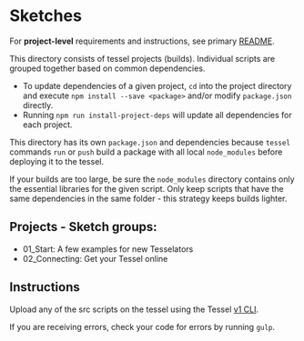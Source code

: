 # Sketches

For **project-level** requirements and instructions, see primary [README](../README.md).

This directory consists of tessel projects (builds). Individual scripts are grouped together based on common dependencies.

- To update dependencies of a given project, `cd` into the project directory and execute `npm install --save <package>` and/or modify `package.json` directly.
- Running `npm run install-project-deps` will update all dependencies for each project.

This directory has its own `package.json` and dependencies because `tessel` commands `run` or `push` build a package with all local `node_modules` before deploying it to the tessel.

If your builds are too large, be sure the `node_modules` directory contains only the essential libraries for the given script. Only keep scripts that have the same dependencies in the same folder - this strategy keeps builds lighter.

## Projects - Sketch groups:
- 01_Start: A few examples for new Tesselators
- 02_Connecting: Get your Tessel online

## Instructions
Upload any of the src scripts on the tessel using the Tessel [v1 CLI](https://github.com/tessel/t1-docs/blob/master/cli.md).

If you are receiving errors, check your code for errors by running `gulp`.

